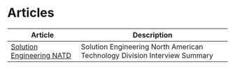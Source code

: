 # Articles

| Article | Description |
| --- | --- |
| [Solution Engineering NATD](./solution-engineering-natd/SolutionEngineeringNATD.md) | Solution Engineering North American Technology Division Interview Summary |


